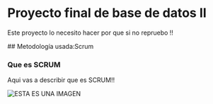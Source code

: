 # Proyecto final de base de datos II
<p>Este proyecto lo necesito hacer por que si no repruebo !!</p>
## Metodología usada:Scrum 

### Que es  SCRUM
Aqui vas a describir que es SCRUM!!


![ESTA ES UNA IMAGEN](http://www.siliconweek.com/wp-content/uploads/2016/11/oracle-logo.jpg)
